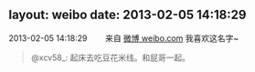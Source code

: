 layout: weibo
date: 2013-02-05 14:18:29
---
<meta name="referrer" content="no-referrer" />

2013-02-05 14:18:29  &nbsp;&nbsp;&nbsp;&nbsp;&nbsp;&nbsp; 来自 <a href="http://weibo.com/" rel="nofollow">微博 weibo.com</a>
我喜欢这名字~
>  @xcv58_: 起床去吃豆花米线。和屁哥一起。 ​​​
